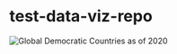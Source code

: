 # test-data-viz-repo
![Global Democratic Countries as of 2020](https://github.com/JanaJarecki/test-data-viz-repo/blob/main/code/democracies-as-of-2020.png)
